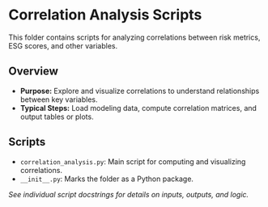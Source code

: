 # Correlation Analysis Scripts

This folder contains scripts for analyzing correlations between risk metrics, ESG scores, and other variables.

## Overview
- **Purpose:** Explore and visualize correlations to understand relationships between key variables.
- **Typical Steps:** Load modeling data, compute correlation matrices, and output tables or plots.

## Scripts

- `correlation_analysis.py`: Main script for computing and visualizing correlations.
- `__init__.py`: Marks the folder as a Python package.

_See individual script docstrings for details on inputs, outputs, and logic._ 